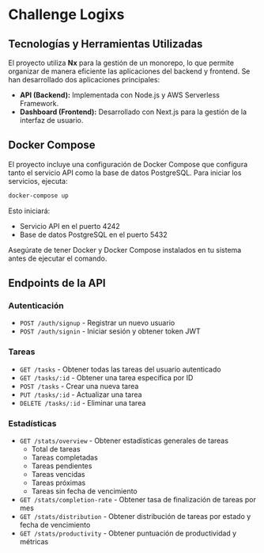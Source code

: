 # Challenge Logixs

## Tecnologías y Herramientas Utilizadas

El proyecto utiliza **Nx** para la gestión de un monorepo, lo que permite organizar de manera eficiente las aplicaciones del backend y frontend. Se han desarrollado dos aplicaciones principales:

- **API (Backend):** Implementada con Node.js y AWS Serverless Framework.
- **Dashboard (Frontend):** Desarrollado con Next.js para la gestión de la interfaz de usuario.

## Docker Compose

El proyecto incluye una configuración de Docker Compose que configura tanto el servicio API como la base de datos PostgreSQL. Para iniciar los servicios, ejecuta:

```bash
docker-compose up
```

Esto iniciará:

- Servicio API en el puerto 4242
- Base de datos PostgreSQL en el puerto 5432

Asegúrate de tener Docker y Docker Compose instalados en tu sistema antes de ejecutar el comando.

## Endpoints de la API

### Autenticación

- `POST /auth/signup` - Registrar un nuevo usuario
- `POST /auth/signin` - Iniciar sesión y obtener token JWT

### Tareas

- `GET /tasks` - Obtener todas las tareas del usuario autenticado
- `GET /tasks/:id` - Obtener una tarea específica por ID
- `POST /tasks` - Crear una nueva tarea
- `PUT /tasks/:id` - Actualizar una tarea
- `DELETE /tasks/:id` - Eliminar una tarea

### Estadísticas

- `GET /stats/overview` - Obtener estadísticas generales de tareas
  - Total de tareas
  - Tareas completadas
  - Tareas pendientes
  - Tareas vencidas
  - Tareas próximas
  - Tareas sin fecha de vencimiento
- `GET /stats/completion-rate` - Obtener tasa de finalización de tareas por mes
- `GET /stats/distribution` - Obtener distribución de tareas por estado y fecha de vencimiento
- `GET /stats/productivity` - Obtener puntuación de productividad y métricas
